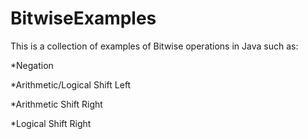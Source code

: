# BitwiseExamples
This is a collection of examples of Bitwise operations in Java 
such as:

*Negation

*Arithmetic/Logical Shift Left

*Arithmetic Shift Right

*Logical Shift Right
